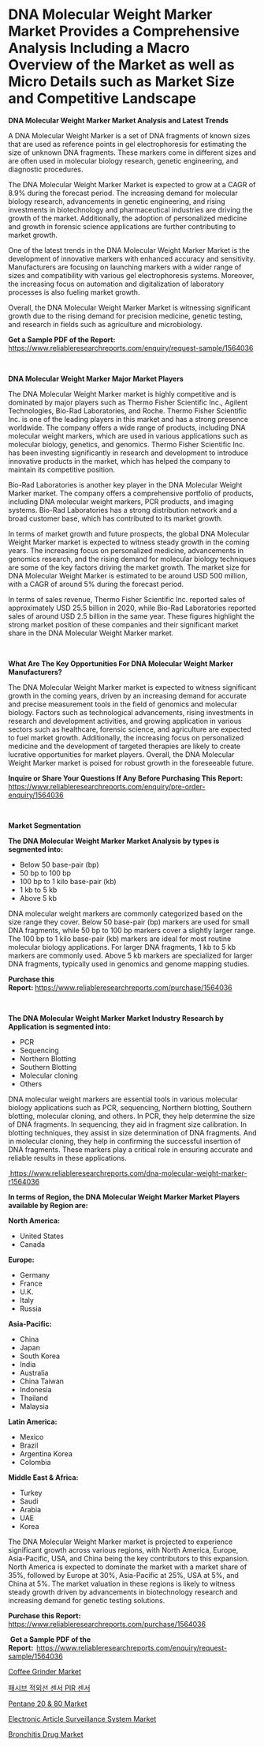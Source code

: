 <p><h1>DNA Molecular Weight Marker Market Provides a Comprehensive Analysis Including a Macro Overview of the Market as well as Micro Details such as Market Size and Competitive Landscape</h1></p><p><strong>DNA Molecular Weight Marker Market Analysis and Latest Trends</strong></p>
<p><p>A DNA Molecular Weight Marker is a set of DNA fragments of known sizes that are used as reference points in gel electrophoresis for estimating the size of unknown DNA fragments. These markers come in different sizes and are often used in molecular biology research, genetic engineering, and diagnostic procedures.</p><p>The DNA Molecular Weight Marker Market is expected to grow at a CAGR of 8.9% during the forecast period. The increasing demand for molecular biology research, advancements in genetic engineering, and rising investments in biotechnology and pharmaceutical industries are driving the growth of the market. Additionally, the adoption of personalized medicine and growth in forensic science applications are further contributing to market growth.</p><p>One of the latest trends in the DNA Molecular Weight Marker Market is the development of innovative markers with enhanced accuracy and sensitivity. Manufacturers are focusing on launching markers with a wider range of sizes and compatibility with various gel electrophoresis systems. Moreover, the increasing focus on automation and digitalization of laboratory processes is also fueling market growth.</p><p>Overall, the DNA Molecular Weight Marker Market is witnessing significant growth due to the rising demand for precision medicine, genetic testing, and research in fields such as agriculture and microbiology.</p></p>
<p><strong>Get a Sample PDF of the Report:&nbsp;</strong> <a href="https://www.reliableresearchreports.com/enquiry/request-sample/1564036">https://www.reliableresearchreports.com/enquiry/request-sample/1564036</a></p>
<p>&nbsp;</p>
<p><strong>DNA Molecular Weight Marker Major Market Players</strong></p>
<p><p>The DNA Molecular Weight Marker market is highly competitive and is dominated by major players such as Thermo Fisher Scientific Inc., Agilent Technologies, Bio-Rad Laboratories, and Roche. Thermo Fisher Scientific Inc. is one of the leading players in this market and has a strong presence worldwide. The company offers a wide range of products, including DNA molecular weight markers, which are used in various applications such as molecular biology, genetics, and genomics. Thermo Fisher Scientific Inc. has been investing significantly in research and development to introduce innovative products in the market, which has helped the company to maintain its competitive position.</p><p>Bio-Rad Laboratories is another key player in the DNA Molecular Weight Marker market. The company offers a comprehensive portfolio of products, including DNA molecular weight markers, PCR products, and imaging systems. Bio-Rad Laboratories has a strong distribution network and a broad customer base, which has contributed to its market growth.</p><p>In terms of market growth and future prospects, the global DNA Molecular Weight Marker market is expected to witness steady growth in the coming years. The increasing focus on personalized medicine, advancements in genomics research, and the rising demand for molecular biology techniques are some of the key factors driving the market growth. The market size for DNA Molecular Weight Marker is estimated to be around USD 500 million, with a CAGR of around 5% during the forecast period.</p><p>In terms of sales revenue, Thermo Fisher Scientific Inc. reported sales of approximately USD 25.5 billion in 2020, while Bio-Rad Laboratories reported sales of around USD 2.5 billion in the same year. These figures highlight the strong market position of these companies and their significant market share in the DNA Molecular Weight Marker market.</p></p>
<p>&nbsp;</p>
<p><strong>What Are The Key Opportunities For DNA Molecular Weight Marker Manufacturers?</strong></p>
<p><p>The DNA Molecular Weight Marker market is expected to witness significant growth in the coming years, driven by an increasing demand for accurate and precise measurement tools in the field of genomics and molecular biology. Factors such as technological advancements, rising investments in research and development activities, and growing application in various sectors such as healthcare, forensic science, and agriculture are expected to fuel market growth. Additionally, the increasing focus on personalized medicine and the development of targeted therapies are likely to create lucrative opportunities for market players. Overall, the DNA Molecular Weight Marker market is poised for robust growth in the foreseeable future.</p></p>
<p><strong>Inquire or Share Your Questions If Any Before Purchasing This Report:</strong> <a href="https://www.reliableresearchreports.com/enquiry/pre-order-enquiry/1564036">https://www.reliableresearchreports.com/enquiry/pre-order-enquiry/1564036</a></p>
<p>&nbsp;</p>
<p><strong>Market Segmentation</strong></p>
<p><strong>The DNA Molecular Weight Marker Market Analysis by types is segmented into:</strong></p>
<p><ul><li>Below 50 base-pair (bp)</li><li>50 bp to 100 bp</li><li>100 bp to 1 kilo base-pair (kb)</li><li>1 kb to 5 kb</li><li>Above 5 kb</li></ul></p>
<p><p>DNA molecular weight markers are commonly categorized based on the size range they cover. Below 50 base-pair (bp) markers are used for small DNA fragments, while 50 bp to 100 bp markers cover a slightly larger range. The 100 bp to 1 kilo base-pair (kb) markers are ideal for most routine molecular biology applications. For larger DNA fragments, 1 kb to 5 kb markers are commonly used. Above 5 kb markers are specialized for larger DNA fragments, typically used in genomics and genome mapping studies.</p></p>
<p><strong>Purchase this Report:&nbsp;</strong><a href="https://www.reliableresearchreports.com/purchase/1564036">https://www.reliableresearchreports.com/purchase/1564036</a></p>
<p>&nbsp;</p>
<p><strong>The DNA Molecular Weight Marker Market Industry Research by Application is segmented into:</strong></p>
<p><ul><li>PCR</li><li>Sequencing</li><li>Northern Blotting</li><li>Southern Blotting</li><li>Molecular cloning</li><li>Others</li></ul></p>
<p><p>DNA molecular weight markers are essential tools in various molecular biology applications such as PCR, sequencing, Northern blotting, Southern blotting, molecular cloning, and others. In PCR, they help determine the size of DNA fragments. In sequencing, they aid in fragment size calibration. In blotting techniques, they assist in size determination of DNA fragments. And in molecular cloning, they help in confirming the successful insertion of DNA fragments. These markers play a critical role in ensuring accurate and reliable results in these applications.</p></p>
<p><a href="https://www.reliableresearchreports.com/dna-molecular-weight-marker-r1564036">&nbsp;https://www.reliableresearchreports.com/dna-molecular-weight-marker-r1564036</a></p>
<p><strong>In terms of Region, the DNA Molecular Weight Marker Market Players available by Region are:</strong></p>
<p>
    <p> <strong> North America: </strong>
        <ul>
            <li>United States</li>
            <li>Canada</li>
        </ul>
        </p> 
    <p> <strong> Europe: </strong>
        <ul>
            <li>Germany</li>
            <li>France</li>
            <li>U.K.</li>
            <li>Italy</li>
            <li>Russia</li>
        </ul>
        </p> 
    <p> <strong> Asia-Pacific: </strong>
        <ul>
            <li>China</li>
            <li>Japan</li>
            <li>South Korea</li>
            <li>India</li>
            <li>Australia</li>
            <li>China Taiwan</li>
            <li>Indonesia</li>
            <li>Thailand</li>
            <li>Malaysia</li>
        </ul>
        </p> 
    <p> <strong> Latin America: </strong>
        <ul>
            <li>Mexico</li>
            <li>Brazil</li>
            <li>Argentina Korea</li>
            <li>Colombia</li>
        </ul>
        </p> 
    <p> <strong> Middle East & Africa: </strong>
        <ul>
            <li>Turkey</li>
            <li>Saudi</li>
            <li>Arabia</li>
            <li>UAE</li>
            <li>Korea</li>
        </ul>
    </p>
    </p>
<p><p>The DNA Molecular Weight Marker market is projected to experience significant growth across various regions, with North America, Europe, Asia-Pacific, USA, and China being the key contributors to this expansion. North America is expected to dominate the market with a market share of 35%, followed by Europe at 30%, Asia-Pacific at 25%, USA at 5%, and China at 5%. The market valuation in these regions is likely to witness steady growth driven by advancements in biotechnology research and increasing demand for genetic testing solutions.</p></p>
<p><strong>Purchase this Report: </strong><a href="https://www.reliableresearchreports.com/purchase/1564036">https://www.reliableresearchreports.com/purchase/1564036</a></p>
<p>&nbsp;<strong>Get a Sample PDF of the Report:&nbsp;&nbsp;</strong><a href="https://www.reliableresearchreports.com/enquiry/request-sample/1564036">https://www.reliableresearchreports.com/enquiry/request-sample/1564036</a></p>
<p><strong></strong></p>
<p><p><a href="https://www.linkedin.com/pulse/coffee-grinder-market-analysis-its-cagr-segmentation-global-r5drf">Coffee Grinder Market</a></p><p><a href="https://medium.com/@howaoole34545/%ED%8C%A8%EC%8B%9C%EB%B8%8C-%EC%A0%81%EC%99%B8%EC%84%A0-%EC%84%BC%EC%84%9C-pir-%EC%84%BC%EC%84%9C-%EC%8B%9C%EC%9E%A5-%EA%B7%9C%EB%AA%A8-%EC%97%B0%ED%8F%89%EA%B7%A0-%EC%84%B1%EC%9E%A5%EB%A5%A0-cagr-%ED%8A%B8%EB%A0%8C%EB%93%9C-2024-2030-d8721a011bfb">패시브 적외선 센서 PIR 센서</a></p><p><a href="https://issuu.com/reportprime-2/docs/pentane-20-80-market-size-2030.pptx">Pentane 20 & 80 Market</a></p><p><a href="https://www.linkedin.com/pulse/decoding-electronic-article-surveillance-system-market-metrics-fsyne">Electronic Article Surveillance System Market</a></p><p><a href="https://github.com/IzaiahBartell/Market-Research-Report-List-1/blob/main/bronchitis-drug-market.md">Bronchitis Drug Market</a></p></p>